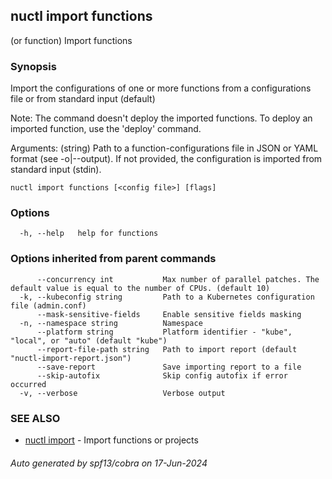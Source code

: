 ## nuctl import functions

(or function) Import functions

### Synopsis

Import the configurations of one or more functions from
a configurations file or from standard input (default)

Note: The command doesn't deploy the imported functions.
      To deploy an imported function, use the 'deploy' command.

Arguments:
  <config file> (string) Path to a function-configurations file in JSON or YAML format (see -o|--output).
                         If not provided, the configuration is imported from standard input (stdin).

```
nuctl import functions [<config file>] [flags]
```

### Options

```
  -h, --help   help for functions
```

### Options inherited from parent commands

```
      --concurrency int           Max number of parallel patches. The default value is equal to the number of CPUs. (default 10)
  -k, --kubeconfig string         Path to a Kubernetes configuration file (admin.conf)
      --mask-sensitive-fields     Enable sensitive fields masking
  -n, --namespace string          Namespace
      --platform string           Platform identifier - "kube", "local", or "auto" (default "kube")
      --report-file-path string   Path to import report (default "nuctl-import-report.json")
      --save-report               Save importing report to a file
      --skip-autofix              Skip config autofix if error occurred
  -v, --verbose                   Verbose output
```

### SEE ALSO

* [nuctl import](nuctl_import.md)	 - Import functions or projects

###### Auto generated by spf13/cobra on 17-Jun-2024
